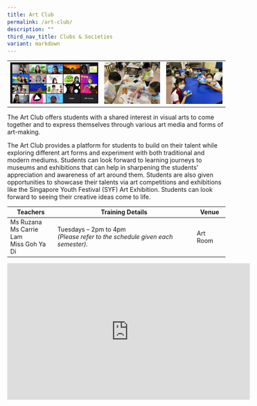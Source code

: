 ```yaml
---
title: Art Club
permalink: /art-club/
description: ""
third_nav_title: Clubs & Societies
variant: markdown
---
```

<table>
	<tbody><tr>
		<td width="43%"><img src="/images/ArtClub-1.jpg"></td>
		<td><img src="/images/ArtClub-2.jpg"></td>
		<td><img src="/images/ArtClub-2(1).jpg"></td>
	</tr>
</tbody></table>

The Art Club offers students with a shared interest in visual arts to come together and to express themselves through various art media and forms of art-making.&nbsp;

The Art Club provides a platform for students to build on their talent while exploring different art forms and experiment with both traditional and modern mediums. Students can look forward to learning journeys to museums and exhibitions that can help in sharpening the students’ appreciation and awareness of art around them. Students are also given opportunities to showcase their talents via art competitions and exhibitions like the Singapore Youth Festival (SYF) Art Exhibition. Students can look forward to seeing their creative ideas come to life.

| Teachers | Training Details | Venue |
| --- | --- | --- |
| Ms Ruzana<br>Ms Carrie Lam<br>Miss Goh Ya Di| Tuesdays – 2pm to 4pm<br>*(Please refer to the schedule given each semester).* | Art Room |

<iframe allowfullscreen="" allow="accelerometer; autoplay; clipboard-write; encrypted-media; gyroscope; picture-in-picture; web-share" frameborder="0" title="YouTube video player" src="https://www.youtube.com/embed/ZK8SvMpfvX4?si=LbKI-GmVWvHZXyKk" height="315" width="560"></iframe>